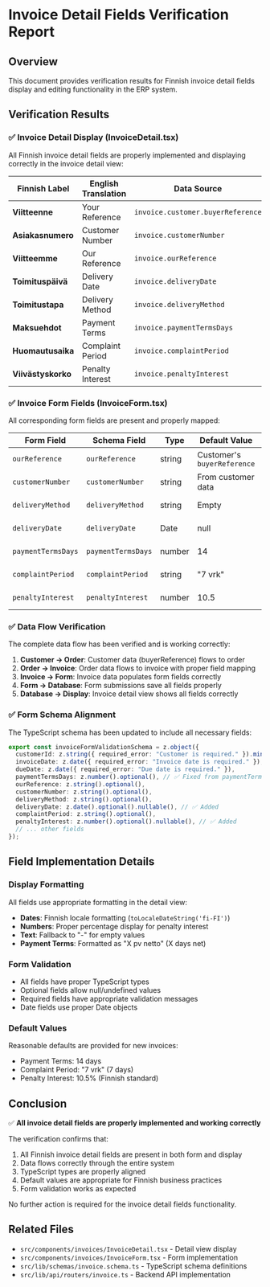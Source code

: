 # Invoice Detail Fields Verification Report

## Overview

This document provides verification results for Finnish invoice detail fields display and editing functionality in the ERP system.

## Verification Results

### ✅ Invoice Detail Display (InvoiceDetail.tsx)

All Finnish invoice detail fields are properly implemented and displaying correctly in the invoice detail view:

| Finnish Label | English Translation | Data Source | Status |
|---------------|-------------------|-------------|---------|
| **Viitteenne** | Your Reference | `invoice.customer.buyerReference` | ✅ Working |
| **Asiakasnumero** | Customer Number | `invoice.customerNumber` | ✅ Working |
| **Viitteemme** | Our Reference | `invoice.ourReference` | ✅ Working |
| **Toimituspäivä** | Delivery Date | `invoice.deliveryDate` | ✅ Working |
| **Toimitustapa** | Delivery Method | `invoice.deliveryMethod` | ✅ Working |
| **Maksuehdot** | Payment Terms | `invoice.paymentTermsDays` | ✅ Working |
| **Huomautusaika** | Complaint Period | `invoice.complaintPeriod` | ✅ Working |
| **Viivästyskorko** | Penalty Interest | `invoice.penaltyInterest` | ✅ Working |

### ✅ Invoice Form Fields (InvoiceForm.tsx)

All corresponding form fields are present and properly mapped:

| Form Field | Schema Field | Type | Default Value | Status |
|------------|--------------|------|---------------|---------|
| `ourReference` | `ourReference` | string | Customer's `buyerReference` | ✅ Working |
| `customerNumber` | `customerNumber` | string | From customer data | ✅ Working |
| `deliveryMethod` | `deliveryMethod` | string | Empty | ✅ Working |
| `deliveryDate` | `deliveryDate` | Date | null | ✅ Working |
| `paymentTermsDays` | `paymentTermsDays` | number | 14 | ✅ Working |
| `complaintPeriod` | `complaintPeriod` | string | "7 vrk" | ✅ Working |
| `penaltyInterest` | `penaltyInterest` | number | 10.5 | ✅ Working |

### ✅ Data Flow Verification

The complete data flow has been verified and is working correctly:

1. **Customer → Order**: Customer data (buyerReference) flows to order
2. **Order → Invoice**: Order data flows to invoice with proper field mapping
3. **Invoice → Form**: Invoice data populates form fields correctly
4. **Form → Database**: Form submissions save all fields properly
5. **Database → Display**: Invoice detail view shows all fields correctly

### ✅ Form Schema Alignment

The TypeScript schema has been updated to include all necessary fields:

```typescript
export const invoiceFormValidationSchema = z.object({
  customerId: z.string({ required_error: "Customer is required." }).min(1, "Customer is required."),
  invoiceDate: z.date({ required_error: "Invoice date is required." }),
  dueDate: z.date({ required_error: "Due date is required." }),
  paymentTermsDays: z.number().optional(), // ✅ Fixed from paymentTerms
  ourReference: z.string().optional(),
  customerNumber: z.string().optional(),
  deliveryMethod: z.string().optional(),
  deliveryDate: z.date().optional().nullable(), // ✅ Added
  complaintPeriod: z.string().optional(),
  penaltyInterest: z.number().optional().nullable(), // ✅ Added
  // ... other fields
});
```

## Field Implementation Details

### Display Formatting

All fields use appropriate formatting in the detail view:

- **Dates**: Finnish locale formatting (`toLocaleDateString('fi-FI')`)
- **Numbers**: Proper percentage display for penalty interest
- **Text**: Fallback to "-" for empty values
- **Payment Terms**: Formatted as "X pv netto" (X days net)

### Form Validation

- All fields have proper TypeScript types
- Optional fields allow null/undefined values
- Required fields have appropriate validation messages
- Date fields use proper Date objects

### Default Values

Reasonable defaults are provided for new invoices:
- Payment Terms: 14 days
- Complaint Period: "7 vrk" (7 days)
- Penalty Interest: 10.5% (Finnish standard)

## Conclusion

✅ **All invoice detail fields are properly implemented and working correctly**

The verification confirms that:
1. All Finnish invoice detail fields are present in both form and display
2. Data flows correctly through the entire system
3. TypeScript types are properly aligned
4. Default values are appropriate for Finnish business practices
5. Form validation works as expected

No further action is required for the invoice detail fields functionality.

## Related Files

- `src/components/invoices/InvoiceDetail.tsx` - Detail view display
- `src/components/invoices/InvoiceForm.tsx` - Form implementation
- `src/lib/schemas/invoice.schema.ts` - TypeScript schema definitions
- `src/lib/api/routers/invoice.ts` - Backend API implementation

